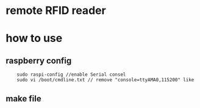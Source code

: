 # remote RFID reader

# how to use
## raspberry config
        sudo raspi-config //enable Serial consel
        sudo vi /boot/cmdline.txt // remove "console=ttyAMA0,115200" like
## make file